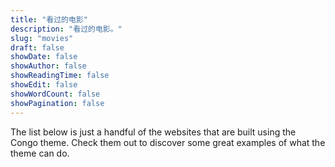 ```yaml
---
title: "看过的电影"
description: "看过的电影。"
slug: "movies"
draft: false
showDate: false
showAuthor: false
showReadingTime: false
showEdit: false
showWordCount: false
showPagination: false
---
```


The list below is just a handful of the websites that are built using the Congo theme. Check them out to discover some great examples of what the theme can do.
